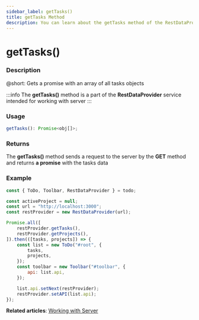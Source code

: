 ```yaml
---
sidebar_label: getTasks()
title: getTasks Method
description: You can learn about the getTasks method of the RestDataProvider in the documentation of the DHTMLX JavaScript To Do List library. Browse developer guides and API reference, try out code examples and live demos, and download a free 30-day evaluation version of DHTMLX To Do List.
---
```


# getTasks()

### Description

@short: Gets a promise with an array of all tasks objects

:::info
The **getTasks()** method is a part of the **RestDataProvider** service intended for working with server
:::

### Usage

~~~js
getTasks(): Promise<obj[]>;
~~~

### Returns

The **getTasks()** method sends a request to the server by the **GET** method and returns **a promise** with the tasks data


### Example

~~~js {5,8}
const { ToDo, Toolbar, RestDataProvider } = todo;

const activeProject = null;
const url = "http://localhost:3000";
const restProvider = new RestDataProvider(url);

Promise.all([
    restProvider.getTasks(),
    restProvider.getProjects(),
]).then(([tasks, projects]) => {
    const list = new ToDo("#root", {
        tasks,
        projects,
    });
    const toolbar = new Toolbar("#toolbar", {
        api: list.api,
    });

    list.api.setNext(restProvider);
    restProvider.setAPI(list.api);
});
~~~

**Related articles**: [Working with Server](guides/working_with_server.md)